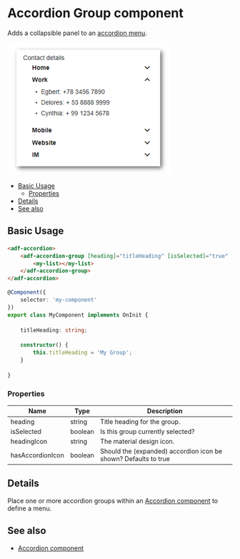 # Accordion Group component

Adds a collapsible panel to an [accordion menu](accordion.component.md).

![Accordion menu screenshot](docassets/images/accordion-menu.png)

<!-- markdown-toc start - Don't edit this section.  npm run toc to generate it-->

<!-- toc -->

- [Basic Usage](#basic-usage)
  * [Properties](#properties)
- [Details](#details)
- [See also](#see-also)

<!-- tocstop -->

<!-- markdown-toc end -->

## Basic Usage

```html
<adf-accordion>
    <adf-accordion-group [heading]="titleHeading" [isSelected]="true" [headingIcon]="'assignment'">
        <my-list></my-list>
    </adf-accordion-group>
</adf-accordion>
```

```ts
@Component({
    selector: 'my-component'
})
export class MyComponent implements OnInit {

    titleHeading: string;

    constructor() {
        this.titleHeading = 'My Group';
    }

}
```

### Properties

| Name | Type | Description |
| --- | --- | --- |
| heading | string | Title heading for the group. |
| isSelected | boolean | Is this group currently selected? |
| headingIcon | string | The material design icon. |
| hasAccordionIcon | boolean | Should the (expanded) accordion icon be shown? Defaults to true |

## Details

Place one or more accordion groups within an [Accordion component](accordion.component.md) to define
a menu. 

<!-- Don't edit the See also section. Edit seeAlsoGraph.json and run config/generateSeeAlso.js -->
<!-- seealso start -->
## See also

- [Accordion component](accordion.component.md)
<!-- seealso end -->